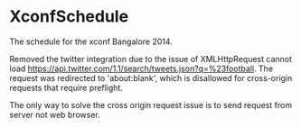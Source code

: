 XconfSchedule
=============

The schedule for the xconf Bangalore 2014.

Removed the twitter integration due to the issue of 
XMLHttpRequest cannot load https://api.twitter.com/1.1/search/tweets.json?q=%23football. The request was redirected to 'about:blank', which is disallowed for cross-origin requests that require preflight.

The only way to solve the cross origin request issue is to send request from server not web browser.
